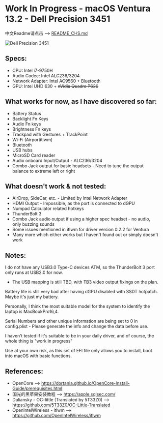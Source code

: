 # __Work In Progress__ - macOS Ventura 13.2 - Dell Precision 3451

中文Readme请点击 --> [README_CHS.md](https://github.com/SEBFay/Dell-Precision-3541-Hackintosh-OpenCore/blob/main/README_CHS.md)

![Dell Precision 3451](https://www.bhphotovideo.com/images/images1500x1500/dell_sbr57_precision_3541_i7_9850h_16gb_1538045.jpg)

## Specs:

- CPU: Intel i7-9750H
- Audio Codec: Intel ALC236/3204
- Network Adapter: Intel AC9560 + Bluetooth
- GPU: Intel UHD 630 + ~~nVidia Quadro P620~~

## What works for now, as I have discovered so far:

- Battery Status
- Backlight Fn Keys
- Audio Fn keys
- Brightness Fn keys
- Trackpad with Gestures + TrackPoint
- Wi-Fi (Airportitlwm)
- Bluetooth
- USB hubs
- MicroSD Card reader
- Audio onboard Input/Output - ALC236/3204
- Combo Jack output for basic headsets - Need to tune the output balance to extreme left or right

## What doesn't work & not tested:

- AirDrop, SideCar, etc. - Limited by Intel Network Adapter
- HDMI Output - Impossible, as the port is connected to dGPU
- Numpad Calculator related hotkeys
- ThunderBolt 3
- Combo Jack audio output if using a higher spec headset - no audio, only buzzing sounds
- Some issues mentioned in itlwm for driver version 0.2.2 for Ventura
- Many more which either works but I haven't found out or simply doesn't work

## Notes:

I do not have any USB3.0 Type-C devices ATM, so the ThunderBolt 3 port only runs at USB2.0 for now.
 - The USB mapping is still TBD, with TB3 video output fixings on the plan.

Battery life is still very bad after having dGPU disabled with SSDT hotpatch. Maybe it's just my battery.

Personally, I think the most suitable model for the system to identify the laptop is MacBookPro16,4.

Serial Numbers and other unique information are being set to 0 in config.plist - Please generate the info and change the data before use.

I haven't tested if it's suitable to be in your daily driver, and of course, the whole thing is "work in progress"

Use at your own risk, as this set of EFI file only allows you to install, boot into macOS with basic functions. 

## References:

- OpenCore --> https://dortania.github.io/OpenCore-Install-Guide/prerequisites.html
- 国光的黑苹果安装教程 --> https://apple.sqlsec.com/
- Daliansky - OC-little (Translated by 5T33Z0) --> https://github.com/5T33Z0/OC-Little-Translated
- OpenIntelWireless - itlwm --> https://github.com/OpenIntelWireless/itlwm
